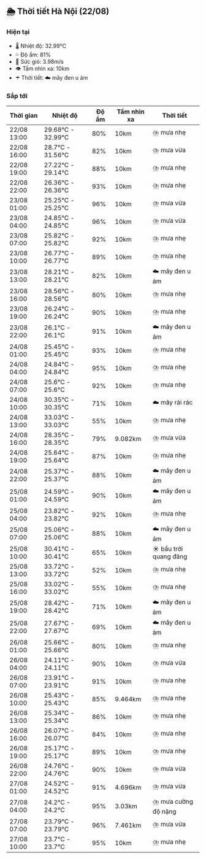 ## 🌦️ Thời tiết Hà Nội (22/08)

### Hiện tại

- 🌡️ Nhiệt độ: 32.99℃
- 💦 Độ ẩm: 81%
- 💨 Sức gió: 3.98m/s
- 👁️ Tầm nhìn xa: 10km
- ☂️ Thời tiết: ☁️ mây đen u ám

### Sắp tới

| Thời gian | Nhiệt độ | Độ ẩm | Tầm nhìn xa | Thời tiết |
| --- | --- | --- | --- | --- |
| 22/08 13:00 | 29.68℃ - 32.99℃ | 80% | 10km | ⛈️ mưa nhẹ |
| 22/08 16:00 | 28.7℃ - 31.56℃ | 82% | 10km | ⛈️ mưa vừa |
| 22/08 19:00 | 27.22℃ - 29.14℃ | 88% | 10km | ⛈️ mưa nhẹ |
| 22/08 22:00 | 26.36℃ - 26.36℃ | 93% | 10km | ⛈️ mưa nhẹ |
| 23/08 01:00 | 25.25℃ - 25.25℃ | 96% | 10km | ⛈️ mưa vừa |
| 23/08 04:00 | 24.85℃ - 24.85℃ | 96% | 10km | ⛈️ mưa vừa |
| 23/08 07:00 | 25.82℃ - 25.82℃ | 92% | 10km | ⛈️ mưa nhẹ |
| 23/08 10:00 | 26.77℃ - 26.77℃ | 89% | 10km | ⛈️ mưa nhẹ |
| 23/08 13:00 | 28.21℃ - 28.21℃ | 82% | 10km | ☁️ mây đen u ám |
| 23/08 16:00 | 28.56℃ - 28.56℃ | 80% | 10km | ⛈️ mưa nhẹ |
| 23/08 19:00 | 26.24℃ - 26.24℃ | 90% | 10km | ⛈️ mưa nhẹ |
| 23/08 22:00 | 26.1℃ - 26.1℃ | 91% | 10km | ☁️ mây đen u ám |
| 24/08 01:00 | 25.45℃ - 25.45℃ | 93% | 10km | ⛈️ mưa nhẹ |
| 24/08 04:00 | 24.84℃ - 24.84℃ | 95% | 10km | ⛈️ mưa nhẹ |
| 24/08 07:00 | 25.6℃ - 25.6℃ | 92% | 10km | ⛈️ mưa nhẹ |
| 24/08 10:00 | 30.35℃ - 30.35℃ | 71% | 10km | ☁️ mây rải rác |
| 24/08 13:00 | 33.03℃ - 33.03℃ | 55% | 10km | ⛈️ mưa nhẹ |
| 24/08 16:00 | 28.35℃ - 28.35℃ | 79% | 9.082km | ⛈️ mưa vừa |
| 24/08 19:00 | 25.64℃ - 25.64℃ | 87% | 10km | ⛈️ mưa nhẹ |
| 24/08 22:00 | 25.37℃ - 25.37℃ | 88% | 10km | ☁️ mây đen u ám |
| 25/08 01:00 | 24.59℃ - 24.59℃ | 90% | 10km | ☁️ mây đen u ám |
| 25/08 04:00 | 23.82℃ - 23.82℃ | 92% | 10km | ⛈️ mưa nhẹ |
| 25/08 07:00 | 25.06℃ - 25.06℃ | 88% | 10km | ☁️ mây đen u ám |
| 25/08 10:00 | 30.41℃ - 30.41℃ | 65% | 10km | ☀️ bầu trời quang đãng |
| 25/08 13:00 | 33.72℃ - 33.72℃ | 52% | 10km | ⛈️ mưa nhẹ |
| 25/08 16:00 | 33.02℃ - 33.02℃ | 55% | 10km | ⛈️ mưa nhẹ |
| 25/08 19:00 | 28.42℃ - 28.42℃ | 71% | 10km | ☁️ mây đen u ám |
| 25/08 22:00 | 27.67℃ - 27.67℃ | 69% | 10km | ☁️ mây đen u ám |
| 26/08 01:00 | 25.66℃ - 25.66℃ | 80% | 10km | ⛈️ mưa nhẹ |
| 26/08 04:00 | 24.11℃ - 24.11℃ | 90% | 10km | ⛈️ mưa vừa |
| 26/08 07:00 | 23.91℃ - 23.91℃ | 91% | 10km | ⛈️ mưa nhẹ |
| 26/08 10:00 | 25.43℃ - 25.43℃ | 85% | 9.464km | ⛈️ mưa nhẹ |
| 26/08 13:00 | 25.34℃ - 25.34℃ | 86% | 10km | ⛈️ mưa nhẹ |
| 26/08 16:00 | 26.07℃ - 26.07℃ | 84% | 10km | ⛈️ mưa nhẹ |
| 26/08 19:00 | 25.17℃ - 25.17℃ | 89% | 10km | ⛈️ mưa nhẹ |
| 26/08 22:00 | 24.76℃ - 24.76℃ | 90% | 10km | ⛈️ mưa vừa |
| 27/08 01:00 | 24.52℃ - 24.52℃ | 91% | 4.696km | ⛈️ mưa vừa |
| 27/08 04:00 | 24.2℃ - 24.2℃ | 95% | 3.03km | ⛈️ mưa cường độ nặng |
| 27/08 07:00 | 23.79℃ - 23.79℃ | 96% | 7.461km | ⛈️ mưa vừa |
| 27/08 10:00 | 23.7℃ - 23.7℃ | 95% | 10km | ⛈️ mưa nhẹ |

